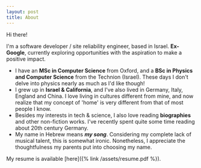 ```yaml
---
layout: post
title: About
---
```


Hi there!

I'm a software developer / site reliability engineer, based in Israel. **Ex-Google**, currently exploring opportunities with the aspiration to make a positive impact.

- I have an **MSc in Computer Science** from Oxford, and a **BSc in Physics and Computer Science** from the Technion (Israel). These days I don't delve into physics nearly as much as I'd like though!
- I grew up in **Israel & California**, and I've also lived in Germany, Italy, England and China. I love living in cultures different from mine, and now realize that my concept of 'home' is very different from that of most people I know.
- Besides my interests in tech & science, I also love reading **biographies** and other non-fiction works. I've recently spent quite some time reading about 20th century Germany.
- My name in Hebrew means _**my song**_. Considering my complete lack of musical talent, this is somewhat ironic. Nonetheless, I appreciate the thoughtfulness my parents put into choosing my name.

My resume is available [here]({% link /assets/resume.pdf %}).